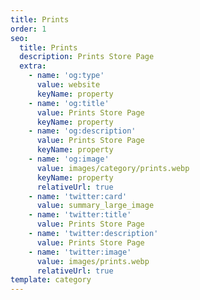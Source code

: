 ```yaml
---
title: Prints
order: 1
seo:
  title: Prints
  description: Prints Store Page
  extra:
    - name: 'og:type'
      value: website
      keyName: property
    - name: 'og:title'
      value: Prints Store Page
      keyName: property
    - name: 'og:description'
      value: Prints Store Page
      keyName: property
    - name: 'og:image'
      value: images/category/prints.webp
      keyName: property
      relativeUrl: true
    - name: 'twitter:card'
      value: summary_large_image
    - name: 'twitter:title'
      value: Prints Store Page
    - name: 'twitter:description'
      value: Prints Store Page
    - name: 'twitter:image'
      value: images/prints.webp
      relativeUrl: true
template: category
---
```


